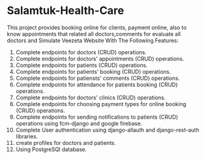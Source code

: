 # Salamtuk-Health-Care
This project provides booking online for clients, payment online, also to know appointments that related all doctors,comments for evaluate all doctors and Simulate Veezeta Website  With The Following Features:
1) Complete endpoints for doctors (CRUD) operations.
2) Complete endpoints for doctors' appointments (CRUD) operations.
3) Complete endpoints for patients (CRUD) operations.
4) Complete endpoints for patients' booking (CRUD) operations.
5) Complete endpoints for patiensts' comments (CRUD) operations.
6) Complete endpoints for attendance for patients booking (CRUD) operations.
7) Complete endpoints for doctors' clinics (CRUD) operations.
8) Complete endpoints for choosing payment types for online booking (CRUD) operations.
9) Complete endpoints for sending notifications to patients (CRUD) operations using fcm-django and google firebase.
10) Complete User authentication using django-allauth and django-rest-auth libraries.
11) create profiles for doctors and patients.
12) Using PostgreSQl database.
